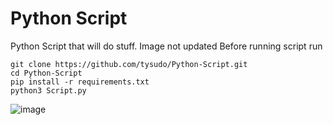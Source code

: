 # Python Script
 Python Script that will do stuff. Image not updated
 Before running script run 
 ```
 git clone https://github.com/tysudo/Python-Script.git
 cd Python-Script
 pip install -r requirements.txt
 python3 Script.py
 ```
![image](https://user-images.githubusercontent.com/91703892/142709102-c45f27cf-a87a-4cfc-8065-c8c5aeb9638a.png)


